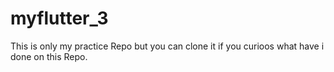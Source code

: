 # myflutter_3

This is only my practice Repo but you can clone it if you curioos what have i done on this Repo.


